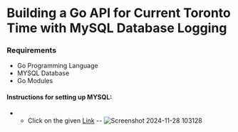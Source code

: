 # Building a Go API for Current Toronto Time with MySQL Database Logging

### Requirements
- Go Programming Language 
-	MYSQL Database
- Go Modules

#### Instructions for setting up MYSQL:
- - Click on the given  [Link](https://dev.mysql.com/downloads/installer/)
-- ![Screenshot 2024-11-28 103128](https://github.com/user-attachments/assets/a8dc9ff2-5eef-44cc-9e8f-c8501e903942)
